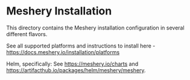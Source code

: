 # Meshery Installation

This directory contains the Meshery installation configuration in several different flavors.

See all supported platforms and instructions to install here - https://docs.meshery.io/installation/platforms

Helm, specifically: See https://meshery.io/charts and https://artifacthub.io/packages/helm/meshery/meshery.
